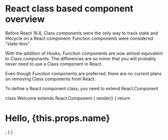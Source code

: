 # React class based component overview

Before React 16.8, Class components were the only way to track state and lifecycle on a React component. Function components were considered "state-less".

With the addition of Hooks, Function components are now almost equivalent to Class components. The differences are so minor that you will probably never need to use a Class component in React.

Even though Function components are preferred, there are no current plans on removing Class components from React.

To define a React component class, you need to extend React.Component

class Welcome extends React.Component {
  render() {
    return <h1>Hello, {this.props.name}</h1>;
  }
}
